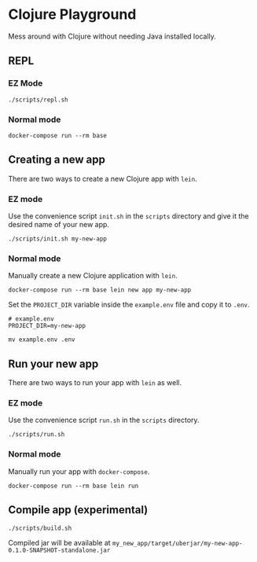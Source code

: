 # Clojure Playground

Mess around with Clojure without needing Java installed locally.

## REPL

### EZ Mode

```
./scripts/repl.sh
```

### Normal mode

```
docker-compose run --rm base
```

## Creating a new app

There are two ways to create a new Clojure app with `lein`.

### EZ mode

Use the convenience script `init.sh` in the `scripts` directory and give it the desired name of your new app.

```
./scripts/init.sh my-new-app
```

### Normal mode

Manually create a new Clojure application with `lein`.

```
docker-compose run --rm base lein new app my-new-app
```

Set the `PROJECT_DIR` variable inside the `example.env` file and copy it to `.env`.

```
# example.env
PROJECT_DIR=my-new-app

mv example.env .env
```

## Run your new app

There are two ways to run your app with `lein` as well.

### EZ mode

Use the convenience script `run.sh` in the `scripts` directory.

```
./scripts/run.sh
```

### Normal mode

Manually run your app with `docker-compose`.

```
docker-compose run --rm base lein run
```

## Compile app (experimental)

```
./scripts/build.sh
```

Compiled jar will be available at `my_new_app/target/uberjar/my-new-app-0.1.0-SNAPSHOT-standalone.jar`
